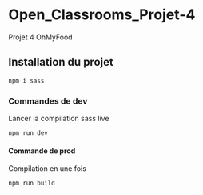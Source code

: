 # Open_Classrooms_Projet-4
 Projet 4 OhMyFood

## Installation du projet
```
npm i sass
```
### Commandes de dev
Lancer la compilation sass live
```
npm run dev
```
#### Commande de prod
Compilation en une fois
```
npm run build
```
